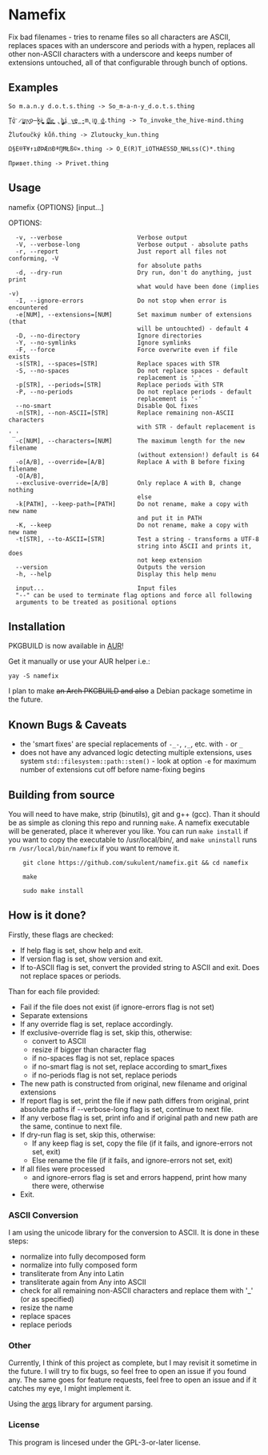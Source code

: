 # Namefix
Fix bad filenames - tries to rename files so all characters are ASCII, replaces spaces with an underscore and periods with a hypen, replaces all other non-ASCII characters with a underscore and keeps number of extensions untouched, all of that configurable through bunch of options.

## Examples
```
So m.a.n.y d.o.t.s.thing -> So_m-a-n-y_d.o.t.s.thing

Ṱ̺̺̕o͞ ̷i̲̬͇̪͙n̝̗͕v̟̜̘̦͟o̶̙̰̠kè͚̮̺̪̹̱̤ ̖t̝͕̳̣̻̪͞h̼͓̲̦̳̘̲e͇̣̰̦̬͎ ̢̼̻̱̘h͚͎͙̜̣̲ͅi̦̲̣̰̤v̻͍e̺̭̳̪̰-m̢iͅn̖̺̞̲̯̰d̵̼̟͙̩̼̘̳.thing -> To_invoke_the_hive-mind.thing

Žluťoučký kůň.thing -> Zlutoucky_kun.thing

Ω§E®Ŧ¥↑ıØÞÆẞÐªŊĦŁß©×.thing -> O_E(R)T_iOTHAESSD_NHLss(C)*.thing

Привет.thing -> Privet.thing
```

## Usage
  namefix {OPTIONS} [input...]

  OPTIONS:

      -v, --verbose                     Verbose output
      -V, --verbose-long                Verbose output - absolute paths
      -r, --report                      Just report all files not conforming, -V
                                        for absolute paths
      -d, --dry-run                     Dry run, don't do anything, just print
                                        what would have been done (implies -v)
      -I, --ignore-errors               Do not stop when error is encountered
      -e[NUM], --extensions=[NUM]       Set maximum number of extensions (that
                                        will be untouchted) - default 4
      -D, --no-directory                Ignore directories
      -Y, --no-symlinks                 Ignore symlinks
      -F, --force                       Force overwrite even if file exists
      -s[STR], --spaces=[STR]           Replace spaces with STR
      -S, --no-spaces                   Do not replace spaces - default
                                        replacement is '_'
      -p[STR], --periods=[STR]          Replace periods with STR
      -P, --no-periods                  Do not replace periods - default
                                        replacement is '-'
      --no-smart                        Disable QoL fixes
      -n[STR], --non-ASCII=[STR]        Replace remaining non-ASCII characters
                                        with STR - default replacement is '_'
      -c[NUM], --characters=[NUM]       The maximum length for the new filename
                                        (without extension!) default is 64
      -o[A/B], --override=[A/B]         Replace A with B before fixing filename
      -O[A/B],
      --exclusive-override=[A/B]        Only replace A with B, change nothing
                                        else
      -k[PATH], --keep-path=[PATH]      Do not rename, make a copy with new name
                                        and put it in PATH
      -K, --keep                        Do not rename, make a copy with new name
      -t[STR], --to-ASCII=[STR]         Test a string - transforms a UTF-8
                                        string into ASCII and prints it, does
                                        not keep extension
      --version                         Outputs the version
      -h, --help                        Display this help menu

      input...                          Input files
      "--" can be used to terminate flag options and force all following
      arguments to be treated as positional options

## Installation

PKGBUILD is now available in [AUR](https://aur.archlinux.org/packages/namefix)!

Get it manually or use your AUR helper i.e.:
```
yay -S namefix
```
I plan to make ~~an Arch PKGBUILD and also~~ a Debian package sometime in the future.

## Known Bugs & Caveats

- the 'smart fixes' are special replacements of `-_-`, `,_`, etc. with `-` or `_`
- does not have any advanced logic detecting multiple extensions, uses system `std::filesystem::path::stem()` - look at option `-e` for maximum number of extensions cut off before name-fixing begins


## Building from source
You will need to have make, strip (binutils), git and g++ (gcc).
Than it should be as simple as cloning this repo and running `make`. A namefix executable will be generated, place it wherever you like.
You can run `make install` if you want to copy the executable to /usr/local/bin/,
and `make uninstall` runs `rm /usr/local/bin/namefix` if you want to remove it.

```
	git clone https://github.com/sukulent/namefix.git && cd namefix

	make

	sudo make install
```

## How is it done?

Firstly, these flags are checked:
- If help flag is set, show help and exit.
- If version flag is set, show version and exit.
- If to-ASCII flag is set, convert the provided string to ASCII and exit. Does not replace spaces or periods.

Than for each file provided:
- Fail if the file does not exist (if ignore-errors flag is not set)
- Separate extensions
- If any override flag is set, replace accordingly.
- If exclusive-override flag is set, skip this, otherwise:
	- convert to ASCII
	- resize if bigger than character flag
	- if no-spaces flag is not set, replace spaces
	- if no-smart flag is not set, replace according to smart_fixes
	- if no-periods flag is not set, replace periods
- The new path is constructed from original, new filename and original extensions
- If report flag is set, print the file if new path differs from original, print absolute paths if --verbose-long flag is set, continue to next file.
- If any verbose flag is set, print info and if original path and new path are the same, continue to next file.
- If dry-run flag is set, skip this, otherwise:
	- If any keep flag is set, copy the file (if it fails, and ignore-errors not set, exit)
	- Else rename the file (if it fails, and ignore-errors not set, exit)
- If all files were processed
	- and ignore-errors flag is set and errors happend, print how many there were, otherwise
- Exit.


### ASCII Conversion
I am using the unicode library for the conversion to ASCII.
It is done in these steps:
- normalize into fully decomposed form
- normalize into fully composed form
- transliterate from Any into Latin
- transliterate again from Any into ASCII
- check for all remaining non-ASCII characters and replace them with '_' (or as specified)
- resize the name
- replace spaces
- replace periods


### Other

Currently, I think of this project as complete, but I may revisit it sometime in the future.
I will try to fix bugs, so feel free to open an issue if you found any.
The same goes for feature requests, feel free to open an issue and if it catches my eye, I might implement it.


Using the [args](https://github.com/Taywee/args) library for argument parsing.


### License

This program is lincesed under the GPL-3-or-later license.



[AUR]: https://aur.archlinux.org/packages/namefix
